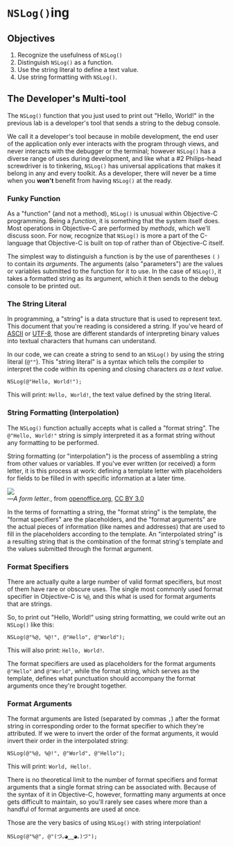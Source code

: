 # `NSLog()`ing

## Objectives

1. Recognize the usefulness of `NSLog()`
2. Distinguish `NSLog()` as a function.
3. Use the string literal to define a text value.
4. Use string formatting with `NSLog()`.

## The Developer's Multi-tool

The `NSLog()` function that you just used to print out "Hello, World!" in the previous lab is a developer's tool that sends a string to the debug console.

We call it a developer's tool because in mobile development, the end user of the application only ever interacts with the program through views, and never interacts with the debugger or the terminal; however `NSLog()` has a diverse range of uses during development, and like what a #2 Philips-head screwdriver is to tinkering, `NSLog()` has universal applications that makes it belong in any and every toolkit. As a developer, there will never be a time when you **won't** benefit from having `NSLog()` at the ready.

### Funky Function

As a "function" (and not a method), `NSLog()` is unusual within Objective-C programming. Being a *function*, it is something that the system itself does. Most operations in Objective-C are performed by *methods*, which we'll discuss soon. For now, recognize that `NSLog()` is more a part of the C-language that Objective-C is built on top of rather than of Objective-C itself.

The simplest way to distinguish a function is by the use of parentheses `(` `)` to contain its *arguments*. The arguments (also "parameters") are the values or variables submitted to the function for it to use. In the case of `NSLog()`, it takes a formatted string as its argument, which it then sends to the debug console to be printed out.

### The String Literal

In programming, a "string" is a data structure that is used to represent text. This document that you're reading is considered a string. If you've heard of [ASCII](https://en.wikipedia.org/wiki/ASCII) or [UTF-8](https://en.wikipedia.org/wiki/UTF-8), those are different standards of interpreting binary values into textual characters that humans can understand.

In our code, we can create a string to send to an `NSLog()` by using the string literal (`@""`). This "string literal" is a syntax which tells the compiler to interpret the code within its opening and closing characters *as a text value*.

```objc
NSLog(@"Hello, World!");
```
This will print: `Hello, World!`, the text value defined by the string literal.

### String Formatting (Interpolation)

The `NSLog()` function actually accepts what is called a "format string". The `@"Hello, World!"` string is simply interpreted it as a format string without any formatting to be performed.

String formatting (or "interpolation") is the process of assembling a string from other values or variables. If you've ever written (or received) a form letter, it is this process at work: defining a template letter with placeholders for fields to be filled in with specific information at a later time.

![](https://curriculum-content.s3.amazonaws.com/ios/ios-objc-fundamentals-unit/form_letter.png)  
—*A form letter.*, from [openoffice.org](https://wiki.openoffice.org/wiki/File:WG11-11.png), [CC BY 3.0](http://creativecommons.org/licenses/by/3.0/)

In the terms of formatting a string, the "format string" is the template, the "format specifiers" are the placeholders, and the "format arguments" are the actual pieces of information (like names and addresses) that are used to fill in the placeholders according to the template. An "interpolated string" is a resulting string that is the combination of the format string's template and the values submitted through the format argument.

### Format Specifiers

There are actually quite a large number of valid format specifiers, but most of them have rare or obscure uses. The single most commonly used format specifier in Objective-C is `%@`, and this what is used for format arguments that are strings.

So, to print out "Hello, World!" using string formatting, we could write out an `NSLog()` like this:

```objc
NSLog(@"%@, %@!", @"Hello", @"World");
```
This will also print: `Hello, World!`.

The format specifiers are used as placeholders for the format arguments `@"Hello"` and `@"World"`, while the format string, which serves as the template, defines what punctuation should accompany the format arguments once they're brought together.

### Format Arguments

The format arguments are listed (separated by commas `,`) after the format string in corresponding order to the format specifier to which they're attributed. If we were to invert the order of the format arguments, it would invert their order in the interpolated string:

```objc
NSLog(@"%@, %@!", @"World", @"Hello");
```
This will print: `World, Hello!`.

There is no theoretical limit to the number of format specifiers and format arguments that a single format string can be associated with. Because of the syntax of it in Objective-C, however, formatting many arguments at once gets difficult to maintain, so you'll rarely see cases where more than a handful of format arguments are used at once.

Those are the very basics of using `NSLog()` with string interpolation!

```objc
NSLog(@"%@", @"(づ｡◕‿‿◕｡)づ");
```
